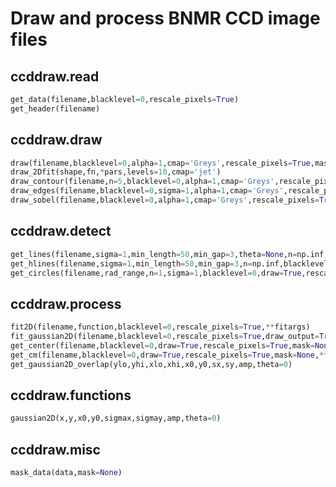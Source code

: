 # Draw and process BNMR CCD image files

## ccddraw.read
```python
get_data(filename,blacklevel=0,rescale_pixels=True)
get_header(filename)
```

## ccddraw.draw
```python
draw(filename,blacklevel=0,alpha=1,cmap='Greys',rescale_pixels=True,mask=None,**kwargs)
draw_2Dfit(shape,fn,*pars,levels=10,cmap='jet')
draw_contour(filename,n=5,blacklevel=0,alpha=1,cmap='Greys',rescale_pixels=True,**kwargs)
draw_edges(filename,blacklevel=0,sigma=1,alpha=1,cmap='Greys',rescale_pixels=True,draw_image=True,mask=None,**kwargs)
draw_sobel(filename,blacklevel=0,alpha=1,cmap='Greys',rescale_pixels=True,**kwargs)
```

## ccddraw.detect
```python
get_lines(filename,sigma=1,min_length=50,min_gap=3,theta=None,n=np.inf,blacklevel=0,draw=True,rescale_pixels=True,**kwargs)
get_hlines(filename,sigma=1,min_length=50,min_gap=3,n=np.inf,blacklevel=0,draw=True,rescale_pixels=True,**kwargs)
get_circles(filename,rad_range,n=1,sigma=1,blacklevel=0,draw=True,rescale_pixels=True,**kwargs)
```

## ccddraw.process
```python
fit2D(filename,function,blacklevel=0,rescale_pixels=True,**fitargs)
fit_gaussian2D(filename,blacklevel=0,rescale_pixels=True,draw_output=True,nicedraw=True,**kwargs)
get_center(filename,blacklevel=0,draw=True,rescale_pixels=True,mask=None,**kwargs)
get_cm(filename,blacklevel=0,draw=True,rescale_pixels=True,mask=None,**kwargs)
get_gaussian2D_overlap(ylo,yhi,xlo,xhi,x0,y0,sx,sy,amp,theta=0)
```

## ccddraw.functions
```python
gaussian2D(x,y,x0,y0,sigmax,sigmay,amp,theta=0)
```

## ccddraw.misc
```python
mask_data(data,mask=None)
```
